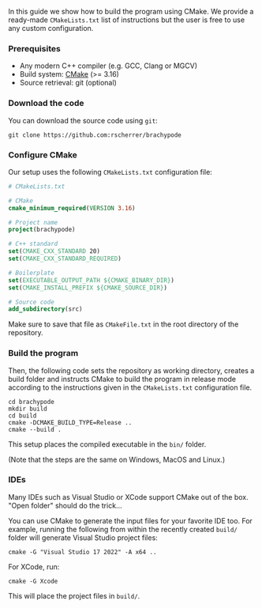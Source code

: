 In this guide we show how to build the program using CMake. We provide a ready-made `CMakeLists.txt` list of instructions but the user is free to use any custom configuration.

### Prerequisites

- Any modern C++ compiler (e.g. GCC, Clang or MGCV)
- Build system: [CMake](https://cmake.org/) (>= 3.16)
- Source retrieval: git (optional)

### Download the code

You can download the source code using `git`:

```shell
git clone https://github.com:rscherrer/brachypode
```

### Configure CMake

Our setup uses the following `CMakeLists.txt` configuration file:

```cmake
# CMakeLists.txt

# CMake
cmake_minimum_required(VERSION 3.16)

# Project name
project(brachypode)

# C++ standard
set(CMAKE_CXX_STANDARD 20)
set(CMAKE_CXX_STANDARD_REQUIRED)

# Boilerplate
set(EXECUTABLE_OUTPUT_PATH ${CMAKE_BINARY_DIR})
set(CMAKE_INSTALL_PREFIX ${CMAKE_SOURCE_DIR})

# Source code
add_subdirectory(src)
```

Make sure to save that file as `CMakeFile.txt` in the root directory of the repository.

### Build the program

Then, the following code sets the repository as working directory, creates a build folder and instructs CMake to build the program in release mode according to the instructions given in the `CMakeLists.txt` configuration file.

```shell 
cd brachypode
mkdir build
cd build
cmake -DCMAKE_BUILD_TYPE=Release ..
cmake --build .
```

This setup places the compiled executable in the `bin/` folder.

(Note that the steps are the same on Windows, MacOS and Linux.)

### IDEs

Many IDEs such as Visual Studio or XCode support CMake out of the box. "Open folder" should do the trick...

You can use CMake to generate the input files for your favorite IDE too. For example, running the following from within the recently created `build/` folder will generate Visual Studio project files:

```shell
cmake -G "Visual Studio 17 2022" -A x64 ..
```

For XCode, run:

```shell
cmake -G Xcode    
```

This will place the project files in `build/`.

